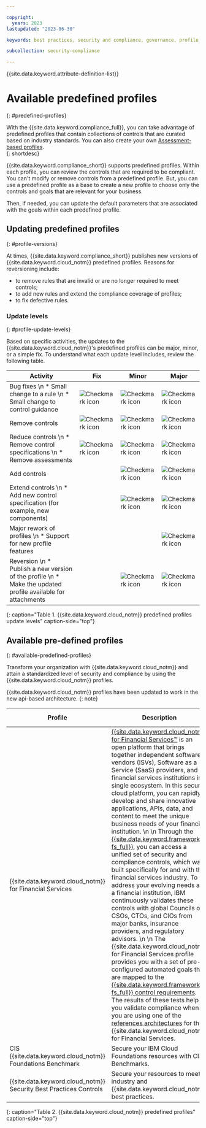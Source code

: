 ```yaml
---

copyright:
  years: 2023
lastupdated: "2023-06-30"

keywords: best practices, security and compliance, governance, profile, predefined profiles, benchmark, controls, goals, security, compliance

subcollection: security-compliance

---
```


{{site.data.keyword.attribute-definition-list}}

# Available predefined profiles 
{: #predefined-profiles}

With the {{site.data.keyword.compliance_full}}, you can take advantage of predefined profiles that contain collections of controls that are curated based on industry standards. You can also create your own [Assessment-based profiles](/docs/security-compliance?topic=security-compliance-build-custom-profiles).  
{: shortdesc}

{{site.data.keyword.compliance_short}} supports predefined profiles. Within each profile, you can review the controls that are required to be compliant. You can't modify or remove controls from a predefined profile. But, you can use a predefined profile as a base to create a new profile to choose only the controls and goals that are relevant for your business. 

Then, if needed, you can update the default parameters that are associated with the goals within each predefined profile. 

## Updating predefined profiles
{: #profile-versions}

At times, {{site.data.keyword.compliance_short}} publishes new versions of {{site.data.keyword.cloud_notm}} predefined profiles. Reasons for reversioning include:

* to remove rules that are invalid or are no longer required to meet controls;
* to add new rules and extend the compliance coverage of profiles;
* to fix defective rules. 


### Update levels
{: #profile-update-levels}

Based on specific activities, the updates to the {{site.data.keyword.cloud_notm}}'s predefined profiles can be major, minor, or a simple fix. To understand what each update level includes, review the following table. 

| Activity | Fix | Minor | Major |
| -------- | --- | ----- | ----- |
| Bug fixes \n * Small change to a rule \n * Small change to control guidance  | ![Checkmark icon](../../icons/checkmark-icon.svg) | ![Checkmark icon](../../icons/checkmark-icon.svg) | ![Checkmark icon](../../icons/checkmark-icon.svg) |
| Remove controls | ![Checkmark icon](../../icons/checkmark-icon.svg) | ![Checkmark icon](../../icons/checkmark-icon.svg) | ![Checkmark icon](../../icons/checkmark-icon.svg) |
| Reduce controls \n * Remove control specifications \n * Remove assessments | ![Checkmark icon](../../icons/checkmark-icon.svg) | ![Checkmark icon](../../icons/checkmark-icon.svg) | ![Checkmark icon](../../icons/checkmark-icon.svg) |
| Add controls |   | ![Checkmark icon](../../icons/checkmark-icon.svg) | ![Checkmark icon](../../icons/checkmark-icon.svg) |
| Extend controls \n * Add new control specification (for example, new components) |  | ![Checkmark icon](../../icons/checkmark-icon.svg) | ![Checkmark icon](../../icons/checkmark-icon.svg) |
| Major rework of profiles \n * Support for new profile features |  |   |  ![Checkmark icon](../../icons/checkmark-icon.svg) | 
| Reversion \n * Publish a new version of the profile \n * Make the updated profile available for attachments  |   | ![Checkmark icon](../../icons/checkmark-icon.svg) | ![Checkmark icon](../../icons/checkmark-icon.svg) |
{: caption="Table 1. {{site.data.keyword.cloud_notm}} predefined profiles update levels" caption-side="top"}



## Available pre-defined profiles
{: #available-predefined-profiles}

Transform your organization with {{site.data.keyword.cloud_notm}} and attain a standardized level of security and compliance by using the {{site.data.keyword.cloud_notm}} profiles.

{{site.data.keyword.cloud_notm}} profiles have been updated to work in the new api-based architecture.
{: note}

| Profile  | Description | Release notes |
| -------- | ----------- | ------------- |
| {{site.data.keyword.cloud_notm}} for Financial Services | [{{site.data.keyword.cloud_notm}} for Financial Services™](/docs/framework-financial-services?topic=framework-financial-services-about) is an open platform that brings together independent software vendors (ISVs), Software as a Service (SaaS) providers, and financial services institutions in a single ecosystem. In this secure cloud platform, you can rapidly develop and share innovative applications, APIs, data, and content to meet the unique business needs of your financial institution.  \n \n Through the [{{site.data.keyword.framework-fs_full}}](/docs/framework-financial-services?topic=framework-financial-services-about), you can access a unified set of security and compliance controls, which was built specifically for and with the financial services industry. To address your evolving needs as a financial institution, IBM continuously validates these controls with global Councils of CSOs, CTOs, and CIOs from major banks, insurance providers, and regulatory advisors.  \n \n The {{site.data.keyword.cloud_notm}} for Financial Services profile provides you with a set of pre-configured automated goals that are mapped to the [{{site.data.keyword.framework-fs_full}} control requirements](/docs/framework-financial-services?topic=framework-financial-services-about#framework-control-requirements). The results of these tests help you validate compliance when you are using one of the [references architectures](/docs/framework-financial-services?topic=framework-financial-services-reference-architecture-overview) for the {{site.data.keyword.cloud_notm}} for Financial Services. | [![Note icon](../../icons/note_icon.svg)](/docs/security-compliance?topic=security-compliance-fs-change-log) |
| CIS {{site.data.keyword.cloud_notm}} Foundations Benchmark | Secure your IBM Cloud Foundations resources with CIS Benchmarks.  |  |
| {{site.data.keyword.cloud_notm}} Security Best Practices Controls | Secure your resources to meet industry and {{site.data.keyword.cloud_notm}} best practices. | [![Note icon](../../icons/note_icon.svg)](/docs/security-compliance?topic=security-compliance-ibm-sec-best-practices-change-log) |
{: caption="Table 2. {{site.data.keyword.cloud_notm}} predefined profiles" caption-side="top"}


